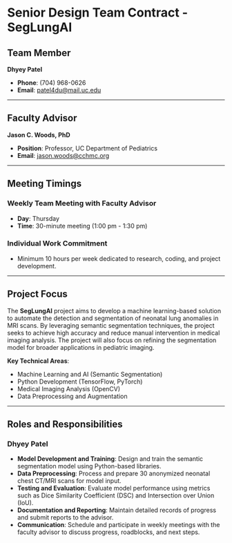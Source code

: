 # Senior Design Team Contract - SegLungAI

## Team Member
**Dhyey Patel**  
- **Phone**: (704) 968-0626
- **Email**: patel4du@mail.uc.edu  

---

## Faculty Advisor
**Jason C. Woods, PhD**  
- **Position**: Professor, UC Department of Pediatrics  
- **Email**: jason.woods@cchmc.org  

---

## Meeting Timings
### Weekly Team Meeting with Faculty Advisor
- **Day**: Thursday  
- **Time**: 30-minute meeting (1:00 pm - 1:30 pm)

### Individual Work Commitment
- Minimum 10 hours per week dedicated to research, coding, and project development.

---

## Project Focus
The **SegLungAI** project aims to develop a machine learning-based solution to automate the detection and segmentation of neonatal lung anomalies in MRI scans. By leveraging semantic segmentation techniques, the project seeks to achieve high accuracy and reduce manual intervention in medical imaging analysis. The project will also focus on refining the segmentation model for broader applications in pediatric imaging.

**Key Technical Areas**:
- Machine Learning and AI (Semantic Segmentation)  
- Python Development (TensorFlow, PyTorch)  
- Medical Imaging Analysis (OpenCV)  
- Data Preprocessing and Augmentation  

---

## Roles and Responsibilities
### Dhyey Patel
- **Model Development and Training**: Design and train the semantic segmentation model using Python-based libraries.  
- **Data Preprocessing**: Process and prepare 30 anonymized neonatal chest CT/MRI scans for model input.  
- **Testing and Evaluation**: Evaluate model performance using metrics such as Dice Similarity Coefficient (DSC) and Intersection over Union (IoU).  
- **Documentation and Reporting**: Maintain detailed records of progress and submit reports to the advisor.  
- **Communication**: Schedule and participate in weekly meetings with the faculty advisor to discuss progress, roadblocks, and next steps.  
